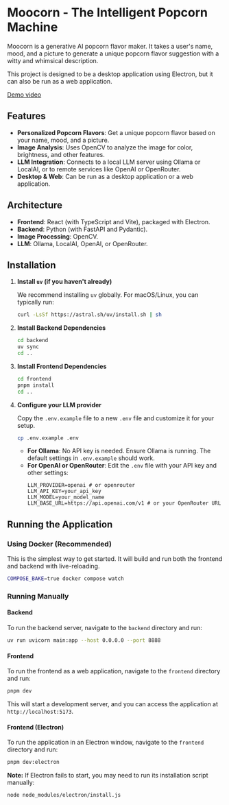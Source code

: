 # Moocorn - The Intelligent Popcorn Machine

Moocorn is a generative AI popcorn flavor maker. It takes a user's name, mood, and a picture to generate a unique popcorn flavor suggestion with a witty and whimsical description.

This project is designed to be a desktop application using Electron, but it can also be run as a web application.

[Demo video](https://www.dropbox.com/scl/fi/8yyaexabxi7ae4ynqo4ng/MooCorn-demo.mov?rlkey=0bewggiup55yb8zhpg4bh6lng&st=vep9pvnn&dl=0)

## Features

-   **Personalized Popcorn Flavors**: Get a unique popcorn flavor based on your name, mood, and a picture.
-   **Image Analysis**: Uses OpenCV to analyze the image for color, brightness, and other features.
-   **LLM Integration**: Connects to a local LLM server using Ollama or LocalAI, or to remote services like OpenAI or OpenRouter.
-   **Desktop & Web**: Can be run as a desktop application or a web application.

## Architecture

-   **Frontend**: React (with TypeScript and Vite), packaged with Electron.
-   **Backend**: Python (with FastAPI and Pydantic).
-   **Image Processing**: OpenCV.
-   **LLM**: Ollama, LocalAI, OpenAI, or OpenRouter.

## Installation

1.  **Install `uv` (if you haven't already)**

    We recommend installing `uv` globally. For macOS/Linux, you can typically run:
    ```bash
    curl -LsSf https://astral.sh/uv/install.sh | sh
    ```

2.  **Install Backend Dependencies**
    ```bash
    cd backend
    uv sync
    cd ..
    ```

3.  **Install Frontend Dependencies**
    ```bash
    cd frontend
    pnpm install
    cd ..
    ```

4.  **Configure your LLM provider**

    Copy the `.env.example` file to a new `.env` file and customize it for your setup.
    ```bash
    cp .env.example .env
    ```

    -   **For Ollama**: No API key is needed. Ensure Ollama is running. The default settings in `.env.example` should work.
    -   **For OpenAI or OpenRouter**: Edit the `.env` file with your API key and other settings:
        ```
        LLM_PROVIDER=openai # or openrouter
        LLM_API_KEY=your_api_key
        LLM_MODEL=your_model_name
        LLM_BASE_URL=https://api.openai.com/v1 # or your OpenRouter URL
        ```

## Running the Application

### Using Docker (Recommended)

This is the simplest way to get started. It will build and run both the frontend and backend with live-reloading.

```bash
COMPOSE_BAKE=true docker compose watch
```

### Running Manually

#### Backend

To run the backend server, navigate to the `backend` directory and run:

```bash
uv run uvicorn main:app --host 0.0.0.0 --port 8888
```

#### Frontend

To run the frontend as a web application, navigate to the `frontend` directory and run:

```bash
pnpm dev
```

This will start a development server, and you can access the application at `http://localhost:5173`.

#### Frontend (Electron)

To run the application in an Electron window, navigate to the `frontend` directory and run:

```bash
pnpm dev:electron
```

**Note:** If Electron fails to start, you may need to run its installation script manually:
```bash
node node_modules/electron/install.js
```
